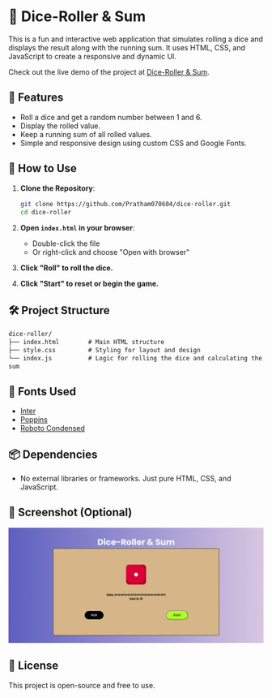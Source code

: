 # 🎲 Dice-Roller & Sum

This is a fun and interactive web application that simulates rolling a dice and displays the result along with the running sum. It uses HTML, CSS, and JavaScript to create a responsive and dynamic UI.

Check out the live demo of the project at [Dice-Roller & Sum]([dicerollersum.netlify.app](https://dicerollersum.netlify.app/)).

## 🧩 Features

* Roll a dice and get a random number between 1 and 6.
* Display the rolled value.
* Keep a running sum of all rolled values.
* Simple and responsive design using custom CSS and Google Fonts.

## 🚀 How to Use

1. **Clone the Repository**:

   ```bash
   git clone https://github.com/Pratham070604/dice-roller.git
   cd dice-roller
   ```

2. **Open `index.html` in your browser**:

   * Double-click the file
   * Or right-click and choose "Open with browser"

3. **Click "Roll" to roll the dice.**

4. **Click "Start" to reset or begin the game.**

## 🛠️ Project Structure

```
dice-roller/
├── index.html        # Main HTML structure
├── style.css         # Styling for layout and design
└── index.js          # Logic for rolling the dice and calculating the sum
```

## 🎨 Fonts Used

* [Inter](https://fonts.google.com/specimen/Inter)
* [Poppins](https://fonts.google.com/specimen/Poppins)
* [Roboto Condensed](https://fonts.google.com/specimen/Roboto+Condensed)

## 📦 Dependencies

* No external libraries or frameworks. Just pure HTML, CSS, and JavaScript.

## 📸 Screenshot (Optional)

![UI](images/Dice-Roller.png)

## 📄 License

This project is open-source and free to use. 
<!-- under the MIT License. -->
